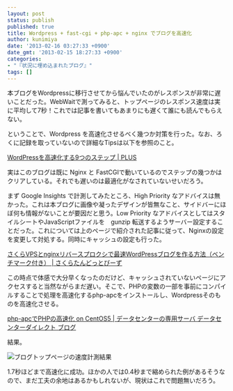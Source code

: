 ```yaml
---
layout: post
status: publish
published: true
title: Wordpress + fast-cgi + php-apc + nginx でブログを高速化
author: kunimiya
date: '2013-02-16 03:27:33 +0900'
date_gmt: '2013-02-15 18:27:33 +0900'
categories:
- "『状況に埋め込まれたブログ』"
tags: []
---
```

<p>本ブログをWordpressに移行させてから悩んでいたのがレスポンスが非常に遅いことだった。WebWaitで測ってみると、トップページのレスポンス速度は実に平均して7秒！これでは記事を書いてもあまりにも遅くて誰にも読んでもらえない。</p>
<p>ということで、Wordpress を高速化させるべく幾つか対策を行った。なお、ろくに記録を取っていないので詳細なTipsは以下を参照のこと。</p>
<p><a href="http://golog.plus.vc/web/4531/" title="WordPressを高速化する9つのステップ | PLUS">WordPressを高速化する9つのステップ | PLUS</a></p>
<p>実はこのブログは既に Nginx と FastCGIで動いているのでステップの幾つかはクリアしている。それでも遅いのは最適化がなされていないせいだろう。</p>
<p>まず Google Insights で計測してみたところ、High Priority なアドバイスは無かった。これは本ブログに画像や凝ったデザインが皆無なこと、サイドバーにほぼ何も情報がないことが要因だと思う。Low Priority なアドバイスとしてはスタイルシートやJavaScriptファイルを　gunzip 転送するようサーバー設定することだった。これについては上のページで紹介された記事に従って、Nginxの設定を変更して対処する。同時にキャッシュの設定も行った。</p>
<p><a href="http://sakuratan.biz/archives/4582">さくらVPSとnginxリバースプロクシで最速WordPressブログを作る方法（ベンチマーク付き） | さくらたんどっとびーず</a></p>
<p>この時点で体感で大分早くなったのだけど、キャッシュされていないページにアクセスすると当然ながらまだ遅い。そこで、PHPの変数の一部を事前にコンパイルすることで処理を高速化するphp-apcをインストールし、Wordpressそのものを高速化させる。</p>
<p><a href="http://blog.dc-d.jp/?p=280">php-apcでPHPの高速化 on CentOS5 | データセンターの専用サーバ データセンターダイレクト ブログ</a></p>
<p>結果。</p>
<p><img src="http://www.kunimiya.info/blog/wp-content/uploads/2013/02/webwait.png" alt="ブログトップページの速度計測結果" /></p>
<p>1.7秒ほどまで高速化に成功。ほかの人では0.4秒まで縮められた例があるそうなので、まだ工夫の余地はあるかもしれないが、現状はこれで問題無いだろう。</p>
